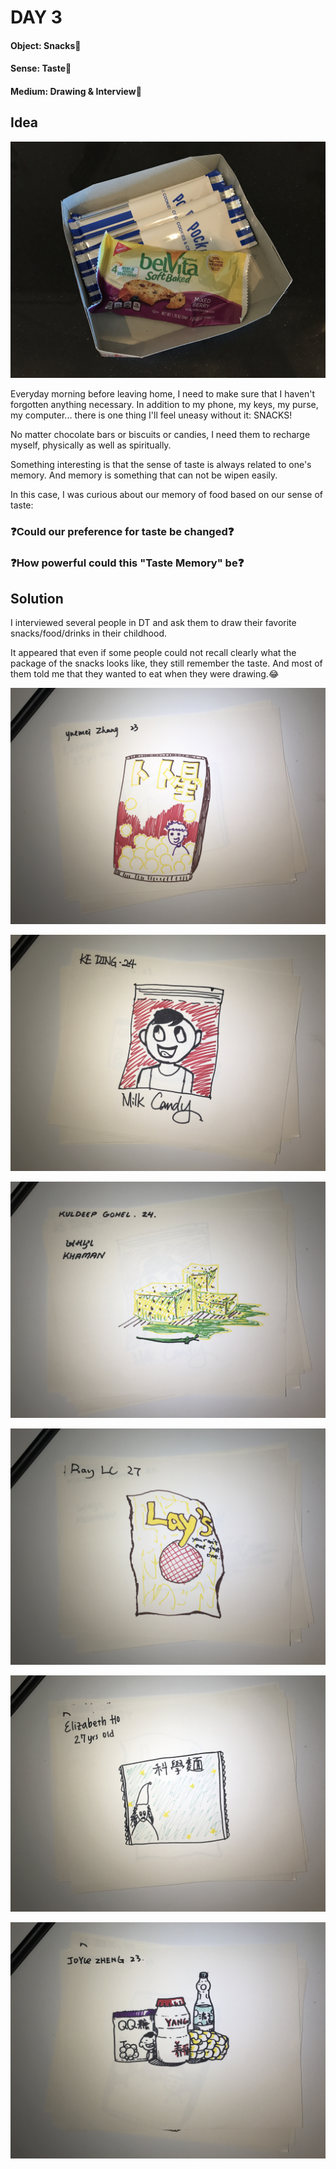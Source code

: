 # DAY 3

#### Object: Snacks:chocolate_bar:

#### Sense: Taste:tongue:

#### Medium: Drawing & Interview:art:

## Idea

![Img](pics/Day-3/cookies.jpg)

Everyday morning before leaving home, I need to make sure that I haven't forgotten anything necessary. In addition to my phone, my keys, my purse, my computer... there is one thing I'll feel uneasy without it: SNACKS!

No matter chocolate bars or biscuits or candies, I need them to recharge myself, physically as well as spiritually.

Something interesting is that the sense of taste is always related to one's memory. And memory is something that can not be wipen easily.

In this case, I was curious about our memory of food based on our sense of taste:

### :question:Could our preference for taste be changed:question:
### :question:How powerful could this "Taste Memory" be:question:

## Solution

I interviewed several people in DT and ask them to draw their favorite snacks/food/drinks in their childhood.

It appeared that even if some people could not recall clearly what the package of the snacks looks like, they still remember the taste. And most of them told me that they wanted to eat when they were drawing.:joy:

![Img](pics/Day-3/pic-1.jpg)

![Img](pics/Day-3/pic-2.jpg)

![Img](pics/Day-3/pic-3.jpg)

![Img](pics/Day-3/pic-4.jpg)

![Img](pics/Day-3/pic-5.jpg)

![Img](pics/Day-3/pic-6.jpg)
